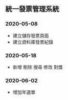 ## 統一發票管理系統

### 2020-05-08
  - 建立儲存發票頁面
  - 建立資料庫發票紀錄

### 2020-05-18
  - 新增 刪除 搜尋 修改 對獎

### 2020-06-02
  - 增加年選單